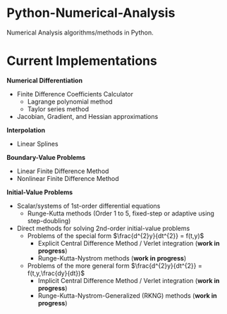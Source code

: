 # Python-Numerical-Analysis
Numerical Analysis algorithms/methods in Python.

# Current Implementations

**Numerical Differentiation**
- Finite Difference Coefficients Calculator
  - Lagrange polynomial method
  - Taylor series method
- Jacobian, Gradient, and Hessian approximations

**Interpolation**
- Linear Splines

**Boundary-Value Problems**
- Linear Finite Difference Method
- Nonlinear Finite Difference Method

**Initial-Value Problems**
- Scalar/systems of 1st-order differential equations
  - Runge-Kutta methods (Order 1 to 5, fixed-step or adaptive using step-doubling)
- Direct methods for solving 2nd-order initial-value problems
  - Problems of the special form $\frac{d^{2}y}{dt^{2}} = f(t,y)$
    - Explicit Central Difference Method / Verlet integration (**work in progress**)
    - Runge-Kutta-Nystrom methods (**work in progress**)
  - Problems of the more general form $\frac{d^{2}y}{dt^{2}} = f(t,y,\frac{dy}{dt})$
    - Implicit Central Difference Method / Verlet integration (**work in progress**)
    - Runge-Kutta-Nystrom-Generalized (RKNG) methods (**work in progress**)
